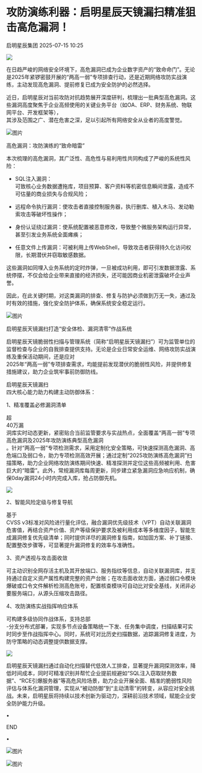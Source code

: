 #  攻防演练利器：启明星辰天镜漏扫精准狙击高危漏洞！  
 启明星辰集团   2025-07-15 10:25  
  
![](https://mmbiz.qpic.cn/sz_mmbiz_gif/BwR7Xg3aXhZ4fKxvYycpE3lmjKHcWdCnjrnLVfap5xlbicaWBeyuMNSIciaic98ALCKp8MNVzoxGvhrd60D0XU0Mg/640?wx_fmt=gif&from=appmsg "")  
  
  
  
在日趋严峻的网络安全环境下，高危漏洞已成为企业数字资产的“致命命门”。无论是2025年紧锣密鼓开展的“两高一弱”专项排查行动，还是近期网络攻防实战演练，主动发现高危漏洞、提前修复已成为安全防护的必然选择。  
  
  
近日，启明星辰对当前攻防对抗趋势展开深度研判，梳理出一批典型高危漏洞。这些漏洞高度聚焦于企业高频使用的关键业务平台（如OA、ERP、财务系统、物联网平台、开发框架等），  
其涉及范围之广、潜在危害之深，足以引起所有网络安全从业者的高度警觉。  
  
  
![图片](https://mmbiz.qpic.cn/mmbiz_png/bL2iaicTYdZn5I73XAzPibicJRZiasfOscNKgxW8aplecw86lNZ4C8GTYzsO1sF074btvo5R1yib0CUk7jkN7TzOlU3g/640?wx_fmt=png&tp=webp&wxfrom=5&wx_lazy=1 "")  
  
高危漏洞：攻防演练的“致命暗雷”  
  
  
本次梳理的高危漏洞，其广泛性、高危性与易利用性共同构成了严峻的系统性风险：  
  
  
- SQL注入漏洞：  
可致核心业务数据遭拖库，项目预算、客户资料等机密信息瞬间泄露，造成不可估量的商业损失与合规风险；  
  
- 远程命令执行漏洞：使攻击者直接控制服务器，执行删库、植入木马、发动勒索攻击等破坏性操作；  
  
- 身份认证绕过漏洞：使系统配置被恶意修改，导致整个微服务架构运行异常，甚至引发业务系统全面瘫痪；  
  
- 任意文件上传漏洞：可被利用上传WebShell，导致攻击者获得持久化访问权限，长期潜伏并窃取敏感数据。  
  
  
  
  
这些漏洞如同埋入业务系统的定时炸弹，一旦被成功利用，即可引发数据泄露、系统停摆，不仅会给企业带来直接的经济损失，还可能因商业机密泄露破坏企业声誉。  
  
  
因此，在此关键时期，对这类漏洞的排查、修复与防护必须做到万无一失，通过及时有效的措施，强化安全防护体系，确保系统安全稳定运行。  
  
  
![图片](https://mmbiz.qpic.cn/mmbiz_png/bL2iaicTYdZn5I73XAzPibicJRZiasfOscNKgxW8aplecw86lNZ4C8GTYzsO1sF074btvo5R1yib0CUk7jkN7TzOlU3g/640?wx_fmt=png&tp=webp&wxfrom=5&wx_lazy=1 "")  
  
启明星辰天镜漏扫打造“安全体检、漏洞清零”作战系统  
  
  
启明星辰天镜脆弱性扫描与管理系统（简称“启明星辰天镜漏扫”）可为监管单位的监督检查与企业的自我排查提供支持。无论是企业日常安全运维、网络攻防实战演练及重保活动期间，还是应对  
2025年“两高一弱”专项排查需求，均能提前发现潜伏的脆弱性风险，并提供修复措施建议，助力企业筑牢事前防御防线。  
  
  
启明星辰天镜漏扫  
四大核心能力助力构建主动防御体系：  
  
  
1、精准覆盖必修漏洞清单  
  
  
超  
40万漏  
洞库实时动态更新，紧密贴合当前监管要求与实战热点，全面覆盖“两高一弱”专项高危漏洞及2025年攻防演练典型高危漏洞  
。针对“两高一弱”专项检测需求，采用定制化安全策略，可快速探测高危漏洞、高危端口及弱口令，助力专项检测高效开展；通过定制“2025攻防演练高危漏洞”扫描策略，助力企业网络攻防演练期间快速、精准探测并定位这些高频被利用、危害巨大的“暗雷”。此外，常规漏洞库每周更新，同步建立紧急漏洞应急响应机制，确保0day漏洞24小时内完成入库，抢占防御先机。  
  
  
![](https://mmbiz.qpic.cn/sz_mmbiz_png/BwR7Xg3aXhaSdbZCAz6R0NRrX0SqEVdswjLibicyI3ab4AIS12uI2Tfia8pVc7ERlVxHh3L94yTiccVS88dzbQzpcQ/640?wx_fmt=png&from=appmsg "")  
  
  
2、智能风险定级与修复导航  
  
  
基于  
CVSS v3标准对风险进行量化评估，融合漏洞优先级技术（VPT）自动关联漏洞危害值，再结合资产价值、资产等级保护要求及被利用成本等多维度因子，智能生成漏洞修复优先级清单；同时提供详尽的漏洞修复指南，如加固方案、补丁链接、配置整改步骤等，可显著提升漏洞修复的效率与准确性。  
  
  
3、资产透视与攻击面收敛  
  
  
可主动识别全网存活主机及其开放端口、服务指纹等信息，自动关联漏洞库，并支持通过自定义资产属性构建完整的资产台账；在攻击面收敛方面，通过弱口令模块爆破或口令文件解析检测高危账号，配置核查模块可自动比对安全基线，关闭非必要服务端口，从源头压缩攻击路径。  
  
  
4、攻防演练实战指挥响应体系  
  
  
可构建多级协同作战体系，支持总部  
-分支分布式部署，实现多节点设备策略统一下发、任务集中调度，扫描结果可实时同步至作战指挥中心。同时，系统可对比历史扫描数据，追踪漏洞修复进度，为防守策略的动态调整提供数据支撑。  
  
  
  
![](https://mmbiz.qpic.cn/sz_mmbiz_gif/BwR7Xg3aXhZ4fKxvYycpE3lmjKHcWdCnWMSG48xXGc5iczqkTGHRh9ctjY8oYAROB6zfpXkbbARkB7dapDAKbww/640?wx_fmt=gif&from=appmsg "")  
  
  
启明星辰天镜漏扫通过自动化扫描替代低效人工排查，显著提升漏洞探测效率，降低时间成本，同时可精准识别并帮忙企业提前规避如“SQL注入窃取财务数据”、“RCE引爆服务器”等高危风险场景，助力企业开展全面、精准的脆弱性风险评估与体系化漏洞管理，实现从“被动防御”到“主动清零”的转变，从容应对安全挑战。未来，启明星辰将持续以技术创新为驱动力，深耕前沿技术领域，赋能企业安全防护能力升级。  
  
  
  
  
•  
  
END  
  
•  
  
  
  
![图片](https://mmbiz.qpic.cn/sz_mmbiz_gif/BwR7Xg3aXhaSnmwf3icRIibF3hTR99DgpjibNTWWcAM9nku4T17gxCXJyIZLy7pEEAbfXEIy8ffpO6mIUcBictkmZw/640?wx_fmt=gif&from=appmsg&wxfrom=5&wx_lazy=1&tp=webp "")  
  
[](https://mp.weixin.qq.com/s?__biz=MzA3NDQ0MzkzMA==&mid=2651688529&idx=1&sn=15ae6574a6aa36aa6b5b871b081a5da6&scene=21#wechat_redirect)  
  
![图片](https://mmbiz.qpic.cn/mmbiz_gif/BwR7Xg3aXhaOXFAap6OpOk7J3jrs8jWroVOQDibibC40UcRxx343kDbCEuib4KsvWfFZPW1WfEe0t4V5f5caJGGqw/640?wx_fmt=gif&wxfrom=5&wx_lazy=1&tp=webp "")  
  
